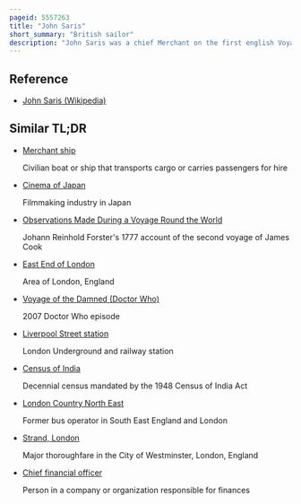 ```yaml
---
pageid: 5557263
title: "John Saris"
short_summary: "British sailor"
description: "John Saris was a chief Merchant on the first english Voyage to japan leaving London in 1611. He stopped at Yemen, missing India and going on to Java, which had the sole permanent english Trading Station in Asia. Saris had spent more than five Years there before, as a Merchant, having gone with the East India Company Second Voyage, under Henry Middleton. He became chief Factor there but returned to london in 1610. Now arrived again, in 1612, Saris decided to send his other Ships Home, taking just one, the Clove, on to Japan, where it arrived in Summer 1613."
---
```


## Reference

- [John Saris (Wikipedia)](https://en.wikipedia.org/?curid=5557263)

## Similar TL;DR

- [Merchant ship](/tldr/en/merchant-ship)

  Civilian boat or ship that transports cargo or carries passengers for hire

- [Cinema of Japan](/tldr/en/cinema-of-japan)

  Filmmaking industry in Japan

- [Observations Made During a Voyage Round the World](/tldr/en/observations-made-during-a-voyage-round-the-world)

  Johann Reinhold Forster's 1777 account of the second voyage of James Cook

- [East End of London](/tldr/en/east-end-of-london)

  Area of London, England

- [Voyage of the Damned (Doctor Who)](/tldr/en/voyage-of-the-damned-doctor-who)

  2007 Doctor Who episode

- [Liverpool Street station](/tldr/en/liverpool-street-station)

  London Underground and railway station

- [Census of India](/tldr/en/census-of-india)

  Decennial census mandated by the 1948 Census of India Act

- [London Country North East](/tldr/en/london-country-north-east)

  Former bus operator in South East England and London

- [Strand, London](/tldr/en/strand-london)

  Major thoroughfare in the City of Westminster, London, England

- [Chief financial officer](/tldr/en/chief-financial-officer)

  Person in a company or organization responsible for finances
